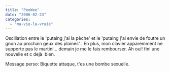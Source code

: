 ```yaml
---
title: "PeeWee"
date: "2006-02-23"
categories: 
  - "ma-vie-la-vraie"
---
```


  
Oscillation entre le 'putaing j'ai la pèche' et le 'putaing j'ai envie de foutre un gnon au prochain geux des plaines' . En plus, mon clavier apparemment ne supporte pas le martini... demain je me le fais rembourser. Ah oui! fini une nouvelle et c dejà  bien.  
  
Message perso: Biquette attaque, t'es une bombe sexuelle.
